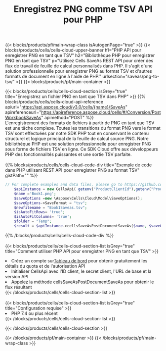 ﻿---
title: Enregistrez PNG comme TSV API pour PHP
description:  API Cloud et SDK pour Microsoft Excel et OpenOffice Calc. Convertir une feuille de calcul en un autre format de fichier.
url: /fr/php/saveas/png-to-tsv/
---
{{< blocks/products/pf/main-wrap-class isAutogenPage="true" >}}
{{< blocks/products/cells/cells-cloud-upper-banner h1="PHP API pour enregistrer PNG en tant que TSV" h2="Bibliothèque PHP pour enregistrer PNG en tant que TSV" p="Utilisez Cells SaveAs REST API pour créer des flux de travail de feuille de calcul personnalisés dans PHP. Il s\'agit d\'une solution professionnelle pour enregistrer PNG au format TSV et d\'autres formats de document en ligne à l\'aide de PHP." urlsection="saveas/png-to-tsv/" >}}
{{< blocks/products/pf/main-container >}}

{{< blocks/products/cells/cells-cloud-section isGrey="true" title="Enregistrez un fichier PNG en tant que TSV dans PHP" >}}
{{% blocks/products/cells/cells-cloud-api-reference apiurl="https://api.aspose.cloud/v3.0/cells/{name}/SaveAs" apireferenceurl="https://apireference.aspose.cloud/cells/#/Conversion/PostWorkbookSaveAs" apimethod="POST" %}}
<br/>
L'enregistrement des formats de fichiers à partir de PNG en tant que TSV est une tâche complexe. Toutes les transitions du format PNG vers le format TSV sont effectuées par notre SDK PHP tout en conservant le contenu structurel et logique principal de la feuille de calcul source PNG. Notre bibliothèque PHP est une solution professionnelle pour enregistrer PNG sous forme de fichiers TSV en ligne. Ce SDK Cloud offre aux développeurs PHP des fonctionnalités puissantes et une sortie TSV parfaite.
<br/>
<br/>
{{% blocks/products/cells/cells-cloud-code-div title="Exemple de code dans PHP utilisant REST API pour enregistrer PNG au format TSV" gistPath="" %}}
  
```php
// For complete examples and data files, please go to https://github.com/aspose-cells-cloud/aspose-cells-cloud-php/
    $apiInstance = new CellsApi( getenv("ProductClientId"),getenv("ProductClientSecret") );
    $name ='Book1.png';
    $saveOptions =new \Aspose\Cells\Cloud\Model\SaveOptions();
    $saveOptions->SaveFormat = "tsv";
    $newfilename = "Book1Saveas.tsv";
    $isAutoFitRows= 'true';
    $isAutoFitColumns= 'true';
    $folder = "Temp";
    $result = $apiInstance->cellsSaveAsPostDocumentSaveAs($name, $saveOptions, $newfilename,$isAutoFitRows, $isAutoFitColumns, $folder);
```
  
{{% /blocks/products/cells/cells-cloud-code-div %}}
<br/>
<br/>
{{< blocks/products/cells/cells-cloud-section-list isGrey="true" title="Comment utiliser PHP API pour enregistrer PNG en tant que TSV" >}}
<li> Créez un compte sur<a href="https://dashboard.aspose.cloud/">Tableau de bord</a> pour obtenir gratuitement les détails du quota et de l'autorisation API</li>
<li>Initialiser CellsApi avec l'ID client, le secret client, l'URL de base et la version API</li>
<li>Appelez la méthode cellsSaveAsPostDocumentSaveAs pour obtenir le flux résultant</li>
{{< /blocks/products/cells/cells-cloud-section-list >}}
<br/>
<br/>
{{< blocks/products/cells/cells-cloud-section-list isGrey="true" title="Configuration requise" >}}
<li>PHP 7.4 ou plus récent</li>
{{< /blocks/products/cells/cells-cloud-section-list >}}

{{< /blocks/products/cells/cells-cloud-section >}}

{{< /blocks/products/pf/main-container >}}
{{< /blocks/products/pf/main-wrap-class >}}
